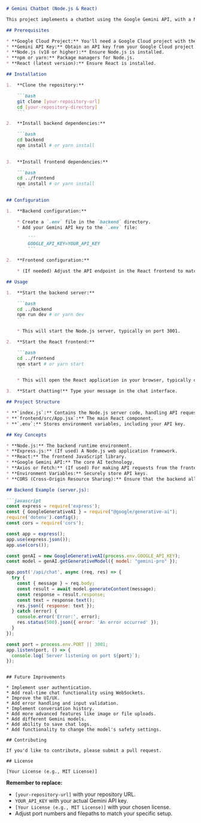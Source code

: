 ```markdown
# Gemini Chatbot (Node.js & React)

This project implements a chatbot using the Google Gemini API, with a Node.js backend and a React frontend.

## Prerequisites

* **Google Cloud Project:** You'll need a Google Cloud project with the Gemini API enabled.
* **Gemini API Key:** Obtain an API key from your Google Cloud project.
* **Node.js (v18 or higher):** Ensure Node.js is installed.
* **npm or yarn:** Package managers for Node.js.
* **React (latest version):** Ensure React is installed.

## Installation

1.  **Clone the repository:**

    ```bash
    git clone [your-repository-url]
    cd [your-repository-directory]
    ```

2.  **Install backend dependencies:**

    ```bash
    cd backend
    npm install # or yarn install
    ```

3.  **Install frontend dependencies:**

    ```bash
    cd ../frontend
    npm install # or yarn install
    ```

## Configuration

1.  **Backend configuration:**

    * Create a `.env` file in the `backend` directory.
    * Add your Gemini API key to the `.env` file:

        ```
        GOOGLE_API_KEY=YOUR_API_KEY
        ```

2.  **Frontend configuration:**

    * (If needed) Adjust the API endpoint in the React frontend to match your backend's URL. Usually, if running locally this is already set to localhost.

## Usage

1.  **Start the backend server:**

    ```bash
    cd ../backend
    npm run dev # or yarn dev
    ```

    * This will start the Node.js server, typically on port 3001.

2.  **Start the React frontend:**

    ```bash
    cd ../frontend
    npm start # or yarn start
    ```

    * This will open the React application in your browser, typically on port 3000.

3.  **Start chatting!** Type your message in the chat interface.

## Project Structure

* **`index.js`:** Contains the Node.js server code, handling API requests and interacting with the Gemini API.
* **`frontend/src/App.jsx`:** The main React component.
* **`.env`:** Stores environment variables, including your API key.

## Key Concepts

* **Node.js:** The backend runtime environment.
* **Express.js:** (If used) A Node.js web application framework.
* **React:** The frontend JavaScript library.
* **Google Gemini API:** The core AI technology.
* **Axios or Fetch:** (If used) For making API requests from the frontend to the backend.
* **Environment Variables:** Securely store API keys.
* **CORS (Cross-Origin Resource Sharing):** Ensure that the backend allows requests from the frontend.

## Backend Example (server.js):

```javascript
const express = require('express');
const { GoogleGenerativeAI } = require("@google/generative-ai");
require('dotenv').config();
const cors = require('cors');

const app = express();
app.use(express.json());
app.use(cors());

const genAI = new GoogleGenerativeAI(process.env.GOOGLE_API_KEY);
const model = genAI.getGenerativeModel({ model: "gemini-pro" });

app.post('/api/chat', async (req, res) => {
  try {
    const { message } = req.body;
    const result = await model.generateContent(message);
    const response = result.response;
    const text = response.text();
    res.json({ response: text });
  } catch (error) {
    console.error('Error:', error);
    res.status(500).json({ error: 'An error occurred' });
  }
});

const port = process.env.PORT || 3001;
app.listen(port, () => {
  console.log(`Server listening on port ${port}`);
});
```

```

## Future Improvements

* Implement user authentication.
* Add real-time chat functionality using WebSockets.
* Improve the UI/UX.
* Add error handling and input validation.
* Implement conversation history.
* Add more advanced features like image or file uploads.
* Add different Gemini models.
* Add ability to save chat logs.
* Add functionality to change the model's safety settings.

## Contributing

If you'd like to contribute, please submit a pull request.

## License

[Your License (e.g., MIT License)]
```

**Remember to replace:**

* `[your-repository-url]` with your repository URL.
* `YOUR_API_KEY` with your actual Gemini API key.
* `[Your License (e.g., MIT License)]` with your chosen license.
* Adjust port numbers and filepaths to match your specific setup.

